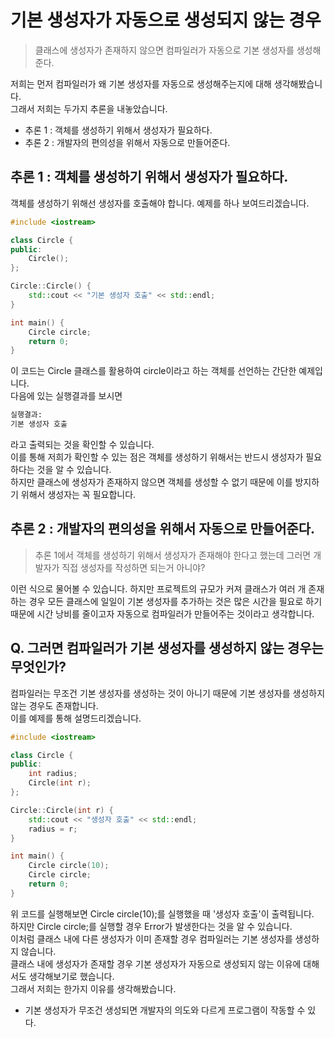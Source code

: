 # 기본 생성자가 자동으로 생성되지 않는 경우

> 클래스에 생성자가 존재하지 않으면 컴파일러가 자동으로 기본 생성자를 생성해준다.

저희는 먼저 컴파일러가 왜 기본 생성자를 자동으로 생성해주는지에 대해 생각해봤습니다.<br>
그래서 저희는 두가지 추론을 내놓았습니다. 
- 추론 1 : 객체를 생성하기 위해서 생성자가 필요하다.
- 추론 2 : 개발자의 편의성을 위해서 자동으로 만들어준다.

## 추론 1 : 객체를 생성하기 위해서 생성자가 필요하다.
객체를 생성하기 위해선 생성자를 호출해야 합니다. 예제를 하나 보여드리겠습니다.
```c++
#include <iostream>

class Circle {
public:
    Circle();   
};

Circle::Circle() {
    std::cout << "기본 생성자 호출" << std::endl;
}

int main() {
    Circle circle;
    return 0;
}
```
이 코드는 Circle 클래스를 활용하여 circle이라고 하는 객체를 선언하는 간단한 예제입니다.<br>
다음에 있는 실행결과를 보시면
```cmd
실행결과: 
기본 생성자 호출
```
라고 출력되는 것을 확인할 수 있습니다.<br>
이를 통해 저희가 확인할 수 있는 점은 객체를 생성하기 위해서는 반드시 생성자가 필요하다는 것을 알 수 있습니다.<br>
하지만 클래스에 생성자가 존재하지 않으면 객체를 생성할 수 없기 때문에 이를 방지하기 위해서 생성자는 꼭 필요합니다.

## 추론 2 : 개발자의 편의성을 위해서 자동으로 만들어준다.
> 추론 1에서 객체를 생성하기 위해서 생성자가 존재해야 한다고 했는데 그러면 개발자가 직접 생성자를 작성하면 되는거 아니야?

이런 식으로 물어볼 수 있습니다. 하지만 프로젝트의 규모가 커져 클래스가 여러 개 존재하는 경우 모든 클래스에 일일이 기본 생성자를 추가하는 것은 많은 시간을 필요로 하기 때문에 시간 낭비를 줄이고자 자동으로 컴파일러가 만들어주는 것이라고 생각합니다.<br>

## Q. 그러면 컴파일러가 기본 생성자를 생성하지 않는 경우는 무엇인가?
컴파일러는 무조건 기본 생성자를 생성하는 것이 아니기 때문에 기본 생성자를 생성하지 않는 경우도 존재합니다.<br>
이를 예제를 통해 설명드리겠습니다.
```c++
#include <iostream>

class Circle {
public:
    int radius;
    Circle(int r);   
};

Circle::Circle(int r) {
    std::cout << "생성자 호출" << std::endl;
    radius = r;
}

int main() {
    Circle circle(10);
    Circle circle;
    return 0;
}
```
위 코드를 실행해보면 Circle circle(10);를 실행했을 때 '생성자 호출'이 출력됩니다.<br>
하지만 Circle circle;를 실행할 경우 Error가 발생한다는 것을 알 수 있습니다.<br>
이처럼 클래스 내에 다른 생성자가 이미 존재할 경우 컴파일러는 기본 생성자를 생성하지 않습니다.<br>
클래스 내에 생성자가 존재할 경우 기본 생성자가 자동으로 생성되지 않는 이유에 대해서도 생각해보기로 했습니다.<br>
그래서 저희는 한가지 이유를 생각해봤습니다.

- 기본 생성자가 무조건 생성되면 개발자의 의도와 다르게 프로그램이 작동할 수 있다.


